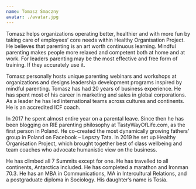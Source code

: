 ```yaml
---
name: Tomasz Smaczny
avatar: ./avatar.jpg
---
```


Tomasz helps organizations operating better, healthier and with more fun by taking care of employees’ core needs within Healthy Organisation Project. He believes that parenting is an art worth continuous learning. Mindful parenting makes people more relaxed and competent both at home and at work. For leaders parenting may be the most effective and free form of training. If they accurately use it.

Tomasz personally hosts unique parenting webinars and workshops at organizations and designs leadership development programs inspired by mindful parenting.  Tomasz has had 20 years of business experience. He has spent most of his career in marketing and sales in global corporations. As a leader he has led international teams across cultures and continents. He is an accredited ICF coach.

In 2017 he spent almost entire year on a parental leave. Since then he has been blogging on RIE parenting philosophy at TastyWayOfLife.com, as the first person in Poland. He co-created the most dynamically growing fathers’ group in Poland on Facebook – Lepszy Tata. In 2019 he set up Healthy Organisation Project, which brought together best of class wellbeing and team coaches who advocate humanistic view on the business.

He has climbed all 7 Summits except for one. He has travelled to all continents, Antarctica included. He has completed a marathon and Ironman 70.3. He has an MBA in Communications, MA in Intercultural Relations, and a postgraduate diploma in Sociology. His daughter’s name is Tosia.
